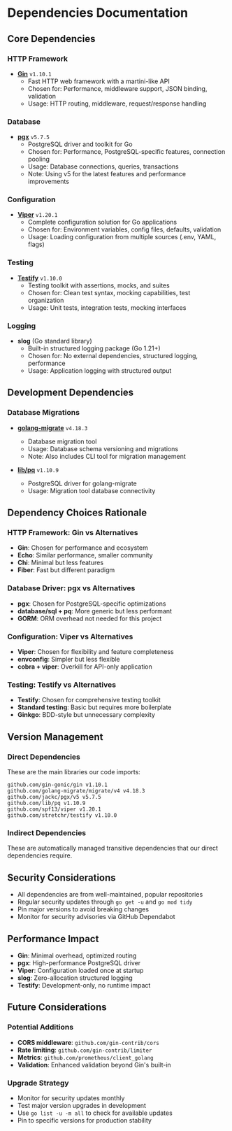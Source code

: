 # Dependencies Documentation

## Core Dependencies

### HTTP Framework
- **[Gin](https://github.com/gin-gonic/gin)** `v1.10.1`
  - Fast HTTP web framework with a martini-like API
  - Chosen for: Performance, middleware support, JSON binding, validation
  - Usage: HTTP routing, middleware, request/response handling

### Database
- **[pgx](https://github.com/jackc/pgx)** `v5.7.5`
  - PostgreSQL driver and toolkit for Go
  - Chosen for: Performance, PostgreSQL-specific features, connection pooling
  - Usage: Database connections, queries, transactions
  - Note: Using v5 for the latest features and performance improvements

### Configuration
- **[Viper](https://github.com/spf13/viper)** `v1.20.1`
  - Complete configuration solution for Go applications
  - Chosen for: Environment variables, config files, defaults, validation
  - Usage: Loading configuration from multiple sources (.env, YAML, flags)

### Testing
- **[Testify](https://github.com/stretchr/testify)** `v1.10.0`
  - Testing toolkit with assertions, mocks, and suites
  - Chosen for: Clean test syntax, mocking capabilities, test organization
  - Usage: Unit tests, integration tests, mocking interfaces

### Logging
- **slog** (Go standard library)
  - Built-in structured logging package (Go 1.21+)
  - Chosen for: No external dependencies, structured logging, performance
  - Usage: Application logging with structured output

## Development Dependencies

### Database Migrations
- **[golang-migrate](https://github.com/golang-migrate/migrate)** `v4.18.3`
  - Database migration tool
  - Usage: Database schema versioning and migrations
  - Note: Also includes CLI tool for migration management

- **[lib/pq](https://github.com/lib/pq)** `v1.10.9`
  - PostgreSQL driver for golang-migrate
  - Usage: Migration tool database connectivity

## Dependency Choices Rationale

### HTTP Framework: Gin vs Alternatives
- **Gin**: Chosen for performance and ecosystem
- **Echo**: Similar performance, smaller community
- **Chi**: Minimal but less features
- **Fiber**: Fast but different paradigm

### Database Driver: pgx vs Alternatives
- **pgx**: Chosen for PostgreSQL-specific optimizations
- **database/sql + pq**: More generic but less performant
- **GORM**: ORM overhead not needed for this project

### Configuration: Viper vs Alternatives
- **Viper**: Chosen for flexibility and feature completeness
- **envconfig**: Simpler but less flexible
- **cobra + viper**: Overkill for API-only application

### Testing: Testify vs Alternatives
- **Testify**: Chosen for comprehensive testing toolkit
- **Standard testing**: Basic but requires more boilerplate
- **Ginkgo**: BDD-style but unnecessary complexity

## Version Management

### Direct Dependencies
These are the main libraries our code imports:
```
github.com/gin-gonic/gin v1.10.1
github.com/golang-migrate/migrate/v4 v4.18.3
github.com/jackc/pgx/v5 v5.7.5
github.com/lib/pq v1.10.9
github.com/spf13/viper v1.20.1
github.com/stretchr/testify v1.10.0
```

### Indirect Dependencies
These are automatically managed transitive dependencies that our direct dependencies require.

## Security Considerations

- All dependencies are from well-maintained, popular repositories
- Regular security updates through `go get -u` and `go mod tidy`
- Pin major versions to avoid breaking changes
- Monitor for security advisories via GitHub Dependabot

## Performance Impact

- **Gin**: Minimal overhead, optimized routing
- **pgx**: High-performance PostgreSQL driver
- **Viper**: Configuration loaded once at startup
- **slog**: Zero-allocation structured logging
- **Testify**: Development-only, no runtime impact

## Future Considerations

### Potential Additions
- **CORS middleware**: `github.com/gin-contrib/cors`
- **Rate limiting**: `github.com/gin-contrib/limiter`
- **Metrics**: `github.com/prometheus/client_golang`
- **Validation**: Enhanced validation beyond Gin's built-in

### Upgrade Strategy
- Monitor for security updates monthly
- Test major version upgrades in development
- Use `go list -u -m all` to check for available updates
- Pin to specific versions for production stability